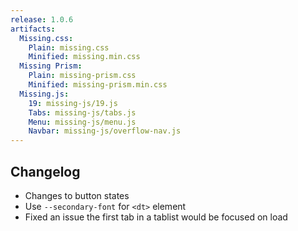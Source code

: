 ```yaml
---
release: 1.0.6
artifacts:
  Missing.css:
    Plain: missing.css
    Minified: missing.min.css
  Missing Prism:
    Plain: missing-prism.css
    Minified: missing-prism.min.css
  Missing.js:
    19: missing-js/19.js
    Tabs: missing-js/tabs.js
    Menu: missing-js/menu.js
    Navbar: missing-js/overflow-nav.js
---
```


## Changelog

 - Changes to button states
 - Use `--secondary-font` for `<dt>` element
 - Fixed an issue the first tab in a tablist would be focused on load
